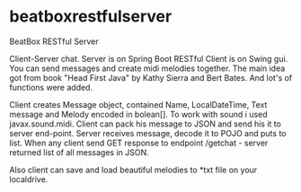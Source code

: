 # beatboxrestfulserver
BeatBox RESTful Server

Client-Server chat.
Server is on Spring Boot RESTful
Client is on Swing gui.
You can send messages and create midi melodies together.
The main idea got from book "Head First Java" by Kathy Sierra and Bert Bates. And lot's of functions were added.

Client creates Message object, contained Name, LocalDateTime, Text message and Melody encoded in bolean[]. To work with sound i used javax.sound.midi.
Client can pack his message to JSON and send his it to server end-point. Server receives message, decode it to POJO and puts to list.
When any client send GET response to endpoint /getchat - server returned list of all messages in JSON.

Also client can save and load beautiful melodies to *txt file on your localdrive.


